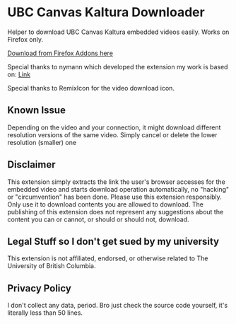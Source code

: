 # UBC Canvas Kaltura Downloader
Helper to download UBC Canvas Kaltura embedded videos easily. Works on Firefox only.

[Download from Firefox Addons here](https://addons.mozilla.org/en-US/firefox/addon/ubc-canvas-video-downloader)

Special thanks to nymann which developed the extension my work is based on: [Link](https://github.com/nymann/sdu-kaltura-downloader)

Special thanks to RemixIcon for the video download icon.

## Known Issue
Depending on the video and your connection, it might download different resolution versions of the same video. Simply cancel or delete the lower resolution (smaller) one

## Disclaimer
This extension simply extracts the link the user's browser accesses for the embedded video and starts download operation automatically, 
no "hacking" or "circumvention" has been done. 
Please use this extension responsibly. Only use it to download contents you are allowed to download. 
The publishing of this extension does not represent any suggestions about the content you can or cannot, or should or should not, download.

## Legal Stuff so I don't get sued by my university
This extension is not affiliated, endorsed, or otherwise related to The University of British Columbia.

## Privacy Policy
I don't collect any data, period. Bro just check the source code yourself, it's literally less than 50 lines.
